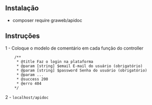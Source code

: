 ## Instalação

- composer require graweb/apidoc

## Instruções

1 - Coloque o modelo de comentário em cada função do controller
```
    /**
     * @title Faz o login na plataforma
     * @param [string] $email E-mail do usuário (obrigatório)
     * @param [string] $password Senha do usuário (obrigatório)
     * @param ...
     * @success 200
     * @erro 404
    */
```
2 - ```localhost/apidoc```
